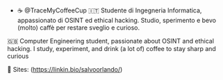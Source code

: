 - ☕ @TraceMyCoffeeCup
🇮🇹 Studente di Ingegneria Informatica, appassionato di OSINT ed ethical hacking.
Studio, sperimento e bevo (molto) caffè per restare sveglio e curioso.

🇬🇧 Computer Engineering student, passionate about OSINT and ethical hacking.
I study, experiment, and drink (a lot of) coffee to stay sharp and curious

🔗 Sites: (https://linkin.bio/salvoorlando/)

